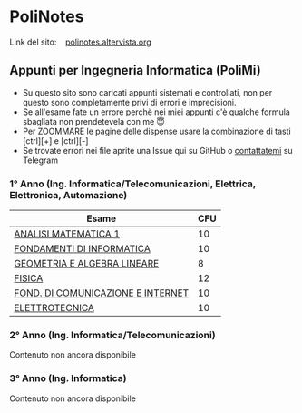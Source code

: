 # PoliNotes 
Link del sito: &nbsp;&nbsp; <a href="https://polinotes.altervista.org/" target=”_blank”>polinotes.altervista.org</a>
## Appunti per Ingegneria Informatica (PoliMi)
- Su questo sito sono caricati appunti sistemati e controllati, non per questo sono completamente privi di errori e imprecisioni.<br/>
- Se all'esame fate un errore perchè nei miei appunti c'è qualche formula sbagliata non prendetevela con me  :innocent:	<br/>
- Per ZOOMMARE le pagine delle dispense usare la combinazione di tasti [ctrl][+] e [ctrl][-]
- Se trovate errori nei file aprite una Issue qui su GitHub o <a href="https://linktr.ee/banfitommasofelice" target=”_blank”>contattatemi</a> su Telegram

### 1° Anno (Ing. Informatica/Telecomunicazioni, Elettrica, Elettronica, Automazione)
| Esame | CFU |
| --- | --- |
| <a href="https://polinotes.altervista.org/anno1/ANALISI_MATEMATICA_1.html" target=”_blank”> ANALISI MATEMATICA 1 </a> | 10 | 
| <a href="https://polinotes.altervista.org/anno1/FONDAMENTI_DI_INFORMATICA.html" target=”_blank”> FONDAMENTI DI INFORMATICA </a> | 10 |
| <a href="https://polinotes.altervista.org/anno1/GEOMETRIA_E_ALGEBRA_LINEARE.html" target=”_blank”> GEOMETRIA E ALGEBRA LINEARE </a> | 8 |
| <a href="https://polinotes.altervista.org/anno1/FISICA.html" target=”_blank”> FISICA </a> | 12 |
| <a href="https://polinotes.altervista.org/anno1/FONDAMENTI_DI_COMUNICAZIONI_E_INTERNET.html" target=”_blank”> FOND. DI COMUNICAZIONE E INTERNET </a> | 10 |
| <a href="https://polinotes.altervista.org/anno1/ELETTROTECNICA.html" target=”_blank”> ELETTROTECNICA </a> | 10 | </br>

### 2° Anno (Ing. Informatica/Telecomunicazioni)
Contenuto non ancora disponibile

### 3° Anno (Ing. Informatica)
Contenuto non ancora disponibile


